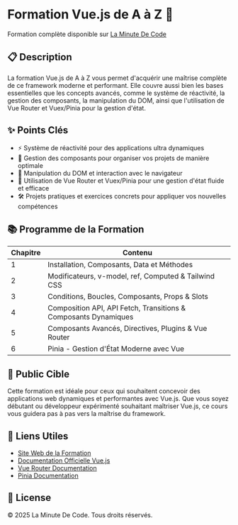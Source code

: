# Formation Vue.js de A à Z 🚀

Formation complète disponible sur [La Minute De Code](https://www.laminutedecode.com/tutoriels/apprendre-vue-js-de-a-a-z)

## 📋 Description

La formation Vue.js de A à Z vous permet d'acquérir une maîtrise complète de ce framework moderne et performant. Elle couvre aussi bien les bases essentielles que les concepts avancés, comme le système de réactivité, la gestion des composants, la manipulation du DOM, ainsi que l'utilisation de Vue Router et Vuex/Pinia pour la gestion d'état.

## ✨ Points Clés

- ⚡ Système de réactivité pour des applications ultra dynamiques
- 🧩 Gestion des composants pour organiser vos projets de manière optimale
- 🔧 Manipulation du DOM et interaction avec le navigateur
- 🚀 Utilisation de Vue Router et Vuex/Pinia pour une gestion d'état fluide et efficace
- 🛠️ Projets pratiques et exercices concrets pour appliquer vos nouvelles compétences

## 📚 Programme de la Formation

| Chapitre | Contenu |
|----------|---------|
| 1 | Installation, Composants, Data et Méthodes |
| 2 | Modificateurs, v-model, ref, Computed & Tailwind CSS |
| 3 | Conditions, Boucles, Composants, Props & Slots |
| 4 | Composition API, API Fetch, Transitions & Composants Dynamiques |
| 5 | Composants Avancés, Directives, Plugins & Vue Router |
| 6 | Pinia - Gestion d'État Moderne avec Vue |

## 🎯 Public Cible

Cette formation est idéale pour ceux qui souhaitent concevoir des applications web dynamiques et performantes avec Vue.js. Que vous soyez débutant ou développeur expérimenté souhaitant maîtriser Vue.js, ce cours vous guidera pas à pas vers la maîtrise du framework.

## 🔗 Liens Utiles

- [Site Web de la Formation](https://www.laminutedecode.com/tutoriels/apprendre-vue-js-de-a-a-z)
- [Documentation Officielle Vue.js](https://vuejs.org/)
- [Vue Router Documentation](https://router.vuejs.org/)
- [Pinia Documentation](https://pinia.vuejs.org/)

## 📝 License

© 2025 La Minute De Code. Tous droits réservés.
